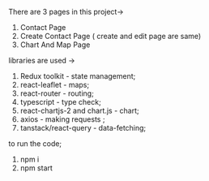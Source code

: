 There are 3 pages in this project->

1. Contact Page
2. Create Contact Page ( create and edit page are same)
3. Chart And Map Page

libraries are used ->

1. Redux toolkit - state management;
2. react-leaflet - maps;
3. react-router - routing;
4. typescript - type check;
5. react-chartjs-2 and chart.js - chart;
6. axios - making requests ;
7. tanstack/react-query - data-fetching;

to run the code;

1. npm i
2. npm start
